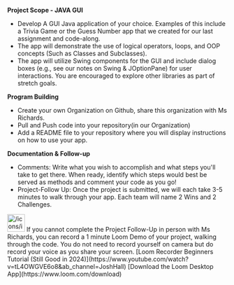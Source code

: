 **Project Scope - JAVA GUI**

- Develop A GUI Java application of your choice. Examples of this include a Trivia Game or the Guess Number app that we created for our last assignment and code-along.
- The app will demonstrate the use of logical operators, loops, and OOP concepts (Such as Classes and Subclasses).
- The app will utilize Swing components for the GUI and include dialog boxes (e.g., see our notes on Swing & JOptionPane) for user interactions. You are encouraged to explore other libraries as part of stretch goals.

**Program Building**

- Create your own Organization on Github, share this organization with Ms Richards.
- Pull and Push code into your repository(in our Organization)
- Add a README file to your repository where you will display instructions on how to use your app.

**Documentation & Follow-up**

- Comments: Write what you wish to accomplish and what steps you'll take to get there. When ready, identify which steps would best be served as methods and comment your code as you go!
- Project-Follow Up: Once the project is submitted, we will each take 3-5 minutes to walk through your app. Each team will name 2 Wins and 2 Challenges.

<aside>
<img src="/icons/info-alternate_pink.svg" alt="/icons/info-alternate_pink.svg" width="40px" /> If you cannot complete the Project Follow-Up in person with Ms Richards, you can record a 1 minute Loom Demo of your project, walking through the code. You do not need to record yourself on camera but do record your voice as you share your screen.
[Loom Recorder Beginners Tutorial (Still Good in 2024)](https://www.youtube.com/watch?v=tL4OWGVE6o8&ab_channel=JoshHall)
[Download the Loom Desktop App](https://www.loom.com/download)
</aside>
